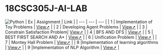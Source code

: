 # 18CSC305J-AI-LAB 
![Python](https://img.shields.io/badge/Python-FFD43B?style=for-the-badge&logo=python&logoColor=blue)
| Ex | Assignment | Link |
| --- | --- | --- |
| 1 | Implementation of Toy Problems | [View➚](./EXP1) |
| 2 | Developing Agent Problems | [View➚](./EXP2) |
| 3 | Constrain Satisfaction Problem| [View➚](./EXP3) |
| 4 | BFS AND DFS | [View➚](./EXP4) |
| 5 | BEST FIRST SEARCH AND A* | [View➚](./EXP5) |
| 6 | Unification Problem | [View➚](./EXP6) |
| 7 | Montey Hall Problem | [View➚](./EXP7) |
| 8 |Implementation of learning algorithms | [View➚](./EXP8) |
| 9 |Implementation of NLP Algorithm | [View➚](./EXP9) |


